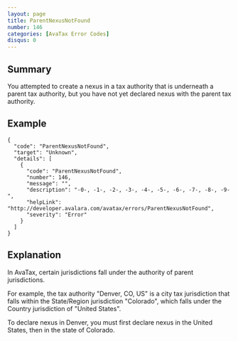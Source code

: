 ```yaml
---
layout: page
title: ParentNexusNotFound
number: 146
categories: [AvaTax Error Codes]
disqus: 0
---
```


## Summary

You attempted to create a nexus in a tax authority that is underneath a parent tax authority, but you have not yet declared nexus with the parent tax authority.

## Example

    {
      "code": "ParentNexusNotFound",
      "target": "Unknown",
      "details": [
        {
          "code": "ParentNexusNotFound",
          "number": 146,
          "message": "",
          "description": "-0-, -1-, -2-, -3-, -4-, -5-, -6-, -7-, -8-, -9-",
          "helpLink": "http://developer.avalara.com/avatax/errors/ParentNexusNotFound",
          "severity": "Error"
        }
      ]
    }

## Explanation

In AvaTax, certain jurisdictions fall under the authority of parent jurisdictions.  

For example, the tax authority "Denver, CO, US" is a city tax jurisdiction that falls within the State/Region jurisdiction "Colorado", which falls under the Country jurisdiction of "United States".

To declare nexus in Denver, you must first declare nexus in the United States, then in the state of Colorado.
